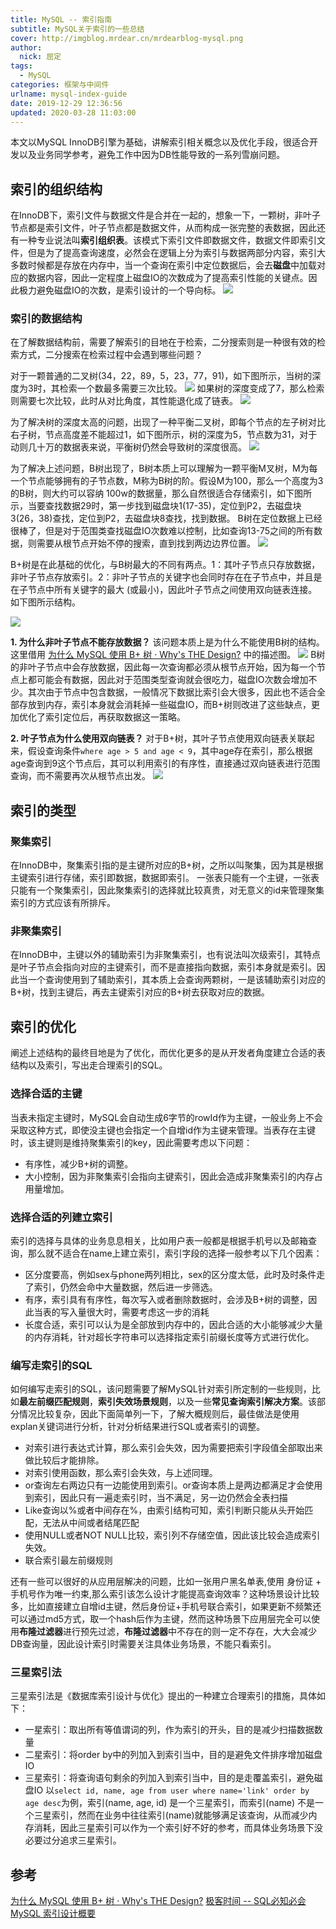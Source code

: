 ```yaml
---
title: MySQL -- 索引指南
subtitle: MySQL关于索引的一些总结
cover: http://imgblog.mrdear.cn/mrdearblog-mysql.png
author: 
  nick: 屈定
tags:
  - MySQL
categories: 框架与中间件
urlname: mysql-index-guide
date: 2019-12-29 12:36:56
updated: 2020-03-28 11:03:00
---
```


本文以MySQL InnoDB引擎为基础，讲解索引相关概念以及优化手段，很适合开发以及业务同学参考，避免工作中因为DB性能导致的一系列雪崩问题。

## 索引的组织结构
在InnoDB下，索引文件与数据文件是合并在一起的，想象一下，一颗树，非叶子节点都是索引文件，叶子节点都是数据文件，从而构成一张完整的表数据，因此还有一种专业说法叫**索引组织表**。该模式下索引文件即数据文件，数据文件即索引文件，但是为了提高查询速度，必然会在逻辑上分为索引与数据两部分内容，索引大多数时候都是存放在内存中，当一个查询在索引中定位数据后，会去**磁盘**中加载对应的数据内容，因此一定程度上磁盘IO的次数成为了提高索引性能的关键点。因此极力避免磁盘IO的次数，是索引设计的一个导向标。
![](http://imgblog.mrdear.cn/1577593728.png?imageMogr2/thumbnail/!70p)

### 索引的数据结构
在了解数据结构前，需要了解索引的目地在于检索，二分搜索则是一种很有效的检索方式，二分搜索在检索过程中会遇到哪些问题？

对于一颗普通的二叉树(34，22，89，5，23，77，91)，如下图所示，当树的深度为3时，其检索一个数最多需要三次比较。
![](http://imgblog.mrdear.cn/1585370159.png?imageMogr2/thumbnail/!50p)
如果树的深度变成了7，那么检索则需要七次比较，此时从对比角度，其性能退化成了链表。
![](http://imgblog.mrdear.cn/1585370272.png?imageMogr2/thumbnail/!50p)

为了解决树的深度太高的问题，出现了一种平衡二叉树，即每个节点的左子树对比右子树，节点高度差不能超过1，如下图所示，树的深度为5，节点数为31，对于动则几十万的数据表来说，平衡树仍然会导致树的深度很高。
![](http://imgblog.mrdear.cn/1585370469.png?imageMogr2/thumbnail/!50p)

为了解决上述问题，B树出现了，B树本质上可以理解为一颗平衡M叉树，M为每一个节点能够拥有的子节点数，M称为B树的阶。假设M为100，那么一个高度为3的B树，则大约可以容纳 100w的数据量，那么自然很适合存储索引，如下图所示，当要查找数据29时，第一步找到磁盘块1(17-35)，定位到P2，去磁盘块3(26，38)查找，定位到P2，去磁盘块8查找，找到数据。
B树在定位数据上已经很棒了，但是对于范围类查找磁盘IO次数难以控制，比如查询13-75之间的所有数据，则需要从根节点开始不停的搜索，直到找到两边边界位置。
![](http://imgblog.mrdear.cn/1585370824.png?imageMogr2/thumbnail/!50p)

B+树是在此基础的优化，与B树最大的不同有两点。1：其叶子节点只存放数据，非叶子节点存放索引。2：非叶子节点的关键字也会同时存在在子节点中，并且是在子节点中所有关键字的最大 (或最小)，因此叶子节点之间使用双向链表连接。如下图所示结构。

![](http://imgblog.mrdear.cn/1585371447.png?imageMogr2/thumbnail/!50p)

**1. 为什么非叶子节点不能存放数据？**
该问题本质上是为什么不能使用B树的结构。这里借用 [为什么 MySQL 使用 B+ 树 · Why's THE Design?](https://draveness.me/whys-the-design-mysql-b-plus-tree) 中的描述图。
![](http://imgblog.mrdear.cn/1577590939.png?imageMogr2/thumbnail/!100p)
B树的非叶子节点中会存放数据，因此每一次查询都必须从根节点开始，因为每一个节点上都可能会有数据，因此对于范围类型查询就会很吃力，磁盘IO次数会增加不少。其次由于节点中包含数据，一般情况下数据比索引会大很多，因此也不适合全部存放到内存，索引本身就会消耗掉一些磁盘IO，而B+树则改进了这些缺点，更加优化了索引定位后，再获取数据这一策略。

**2. 叶子节点为什么使用双向链表？**
对于B+树，其叶子节点使用双向链表关联起来，假设查询条件`where age > 5 and age < 9`，其中age存在索引，那么根据age查询到9这个节点后，其可以利用索引的有序性，直接通过双向链表进行范围查询，而不需要再次从根节点出发。
![](http://imgblog.mrdear.cn/1577590950.png?imageMogr2/thumbnail/!100p)

## 索引的类型

### 聚集索引
在InnoDB中，聚集索引指的是主键所对应的B+树，之所以叫聚集，因为其是根据主键索引进行存储，索引即数据，数据即索引。
一张表只能有一个主键，一张表只能有一个聚集索引，因此聚集索引的选择就比较真贵，对无意义的id来管理聚集索引的方式应该有所排斥。

### 非聚集索引
在InnoDB中，主键以外的辅助索引为非聚集索引，也有说法叫次级索引，其特点是叶子节点会指向对应的主键索引，而不是直接指向数据，索引本身就是索引。因此当一个查询使用到了辅助索引，其本质上会查询两颗树，一是该辅助索引对应的B+树，找到主键后，再去主键索引对应的B+树去获取对应的数据。

## 索引的优化
阐述上述结构的最终目地是为了优化，而优化更多的是从开发者角度建立合适的表结构以及索引，写出走合理索引的SQL。

### 选择合适的主键
当表未指定主键时，MySQL会自动生成6字节的rowId作为主键，一般业务上不会采取这种方式，即使没主键也会指定一个自增id作为主键来管理。当表存在主键时，该主键则是维持聚集索引的key，因此需要考虑以下问题：
- 有序性，减少B+树的调整。
- 大小控制，因为非聚集索引会指向主键索引，因此会造成非聚集索引的内存占用量增加。

### 选择合适的列建立索引
索引的选择与具体的业务息息相关，比如用户表一般都是根据手机号以及邮箱查询，那么就不适合在name上建立索引，索引字段的选择一般参考以下几个因素：
- 区分度要高，例如sex与phone两列相比，sex的区分度太低，此时及时条件走了索引，仍然会命中大量数据，然后进一步筛选。
- 有序，索引具有有序性，每次写入或者删除数据时，会涉及B+树的调整，因此当表的写入量很大时，需要考虑这一步的消耗
- 长度合适，索引可以认为是全部放到内存中的，因此合适的大小能够减少大量的内存消耗，针对超长字符串可以选择指定索引前缀长度等方式进行优化。

### 编写走索引的SQL
如何编写走索引的SQL，该问题需要了解MySQL针对索引所定制的一些规则，比如**最左前缀匹配规则**，**索引失效场景规则**，以及一些**常见查询索引解决方案**。该部分情况比较复杂，因此下面简单列一下，了解大概规则后，最佳做法是使用explan关键词进行分析，针对分析结果进行SQL或者索引的调整。
- 对索引进行表达式计算，那么索引会失效，因为需要把索引字段值全部取出来做比较后才能排除。
- 对索引使用函数，那么索引会失效，与上述同理。
- or查询左右两边只有一边能使用到索引。or查询本质上是两边都满足才会使用到索引，因此只有一遍走索引时，当不满足，另一边仍然会全表扫描
- Like查询以%或者中间存在%，由索引结构可知，索引判断只能从头开始匹配，无法从中间或者结尾匹配
- 使用NULL或者NOT NULL比较，索引列不存储空值，因此该比较会造成索引失效。
- 联合索引最左前缀规则


还有一些可以很好的从应用层解决的问题，比如一张用户黑名单表,使用 身份证 + 手机号作为唯一约束,那么索引该怎么设计才能提高查询效率？这种场景设计比较多，比如直接建立自增id主键，然后身份证+手机号联合索引，如果更新不频繁还可以通过md5方式，取一个hash后作为主键，然而这种场景下应用层完全可以使用**布隆过滤器**进行预先过滤，**布隆过滤器**中不存在的则一定不存在，大大会减少DB查询量，因此设计索引时需要关注具体业务场景，不能只看索引。

### 三星索引法
三星索引法是《数据库索引设计与优化》提出的一种建立合理索引的措施，具体如下：
- 一星索引：取出所有等值谓词的列，作为索引的开头，目的是减少扫描数据数量
- 二星索引：将order by中的列加入到索引当中，目的是避免文件排序增加磁盘IO
- 三星索引：将查询语句剩余的列加入到索引当中，目的是走覆盖索引，避免磁盘IO
以`select id, name, age from user where name='link' order by age desc`为例，索引(name, age, id) 是一个三星索引，而索引(name) 不是一个三星索引，然而在业务中往往索引(name)就能够满足该查询，从而减少内存消耗，因此三星索引可以作为一个索引好不好的参考，而具体业务场景下没必要过分追求三星索引。

## 参考
[为什么 MySQL 使用 B+ 树 · Why's THE Design?](https://draveness.me/whys-the-design-mysql-b-plus-tree)
[极客时间 -- SQL必知必会](https://time.geekbang.org/column/article/99635)
[MySQL 索引设计概要](https://draveness.me/sql-index-intro)
